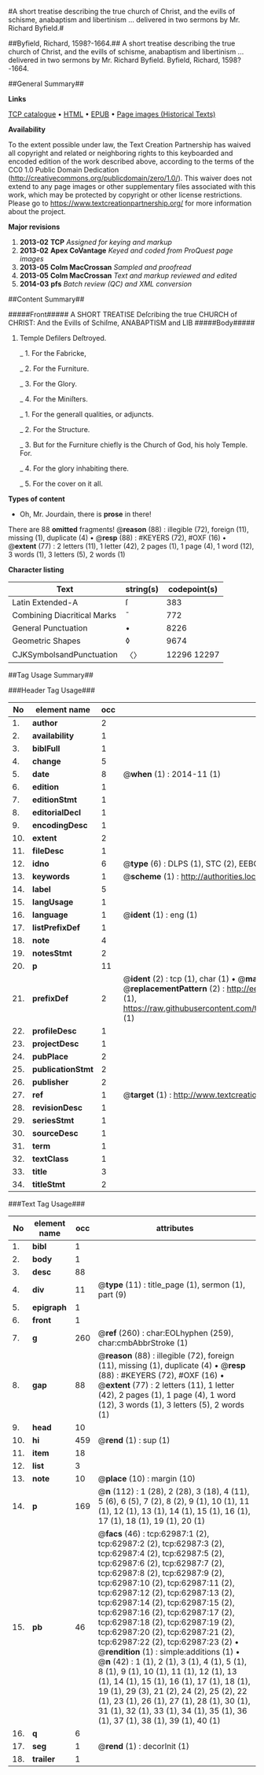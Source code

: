 #A short treatise describing the true church of Christ, and the evills of schisme, anabaptism and libertinism ... delivered in two sermons by Mr. Richard Byfield.#

##Byfield, Richard, 1598?-1664.##
A short treatise describing the true church of Christ, and the evills of schisme, anabaptism and libertinism ... delivered in two sermons by Mr. Richard Byfield.
Byfield, Richard, 1598?-1664.

##General Summary##

**Links**

[TCP catalogue](http://www.ota.ox.ac.uk/tcp/)  • 
[HTML](http://tei.it.ox.ac.uk/tcp/Texts-HTML/free/A30/A30804.html)  • 
[EPUB](http://tei.it.ox.ac.uk/tcp/Texts-EPUB/free/A30/A30804.epub) • 
[Page images (Historical Texts)](https://historicaltexts.jisc.ac.uk/eebo-12542210e)

**Availability**

To the extent possible under law, the Text Creation Partnership has waived all copyright and related or neighboring rights to this keyboarded and encoded edition of the work described above, according to the terms of the CC0 1.0 Public Domain Dedication (http://creativecommons.org/publicdomain/zero/1.0/). This waiver does not extend to any page images or other supplementary files associated with this work, which may be protected by copyright or other license restrictions. Please go to https://www.textcreationpartnership.org/ for more information about the project.

**Major revisions**

1. __2013-02__ __TCP__ *Assigned for keying and markup*
1. __2013-02__ __Apex CoVantage__ *Keyed and coded from ProQuest page images*
1. __2013-05__ __Colm MacCrossan__ *Sampled and proofread*
1. __2013-05__ __Colm MacCrossan__ *Text and markup reviewed and edited*
1. __2014-03__ __pfs__ *Batch review (QC) and XML conversion*

##Content Summary##

#####Front#####
A SHORT TREATISE Deſcribing the true CHURCH of CHRIST: And the Evills of Schiſme, ANABAPTISM and LIB
#####Body#####

1. Temple Defilers Deſtroyed.

    _ 1. For the Fabricke,

    _ 2. For the Furniture.

    _ 3. For the Glory.

    _ 4. For the Miniſters.

    _ 1. For the generall qualities, or adjuncts.

    _ 2. For the Structure.

    _ 3. But for the Furniture chiefly is the Church of God, his holy Temple. For.

    _ 4. For the glory inhabiting there.

    _ 5. For the cover on it all.

**Types of content**

  * Oh, Mr. Jourdain, there is **prose** in there!

There are 88 **omitted** fragments! 
 @__reason__ (88) : illegible (72), foreign (11), missing (1), duplicate (4)  •  @__resp__ (88) : #KEYERS (72), #OXF (16)  •  @__extent__ (77) : 2 letters (11), 1 letter (42), 2 pages (1), 1 page (4), 1 word (12), 3 words (1), 3 letters (5), 2 words (1)

**Character listing**


|Text|string(s)|codepoint(s)|
|---|---|---|
|Latin Extended-A|ſ|383|
|Combining             Diacritical Marks|̄|772|
|General Punctuation|•|8226|
|Geometric Shapes|◊|9674|
|CJKSymbolsandPunctuation|〈〉|12296 12297|

##Tag Usage Summary##

###Header Tag Usage###

|No|element name|occ|attributes|
|---|---|---|---|
|1.|__author__|2||
|2.|__availability__|1||
|3.|__biblFull__|1||
|4.|__change__|5||
|5.|__date__|8| @__when__ (1) : 2014-11 (1)|
|6.|__edition__|1||
|7.|__editionStmt__|1||
|8.|__editorialDecl__|1||
|9.|__encodingDesc__|1||
|10.|__extent__|2||
|11.|__fileDesc__|1||
|12.|__idno__|6| @__type__ (6) : DLPS (1), STC (2), EEBO-CITATION (1), OCLC (1), VID (1)|
|13.|__keywords__|1| @__scheme__ (1) : http://authorities.loc.gov/ (1)|
|14.|__label__|5||
|15.|__langUsage__|1||
|16.|__language__|1| @__ident__ (1) : eng (1)|
|17.|__listPrefixDef__|1||
|18.|__note__|4||
|19.|__notesStmt__|2||
|20.|__p__|11||
|21.|__prefixDef__|2| @__ident__ (2) : tcp (1), char (1)  •  @__matchPattern__ (2) : ([0-9\-]+):([0-9IVX]+) (1), (.+) (1)  •  @__replacementPattern__ (2) : http://eebo.chadwyck.com/downloadtiff?vid=$1&page=$2 (1), https://raw.githubusercontent.com/textcreationpartnership/Texts/master/tcpchars.xml#$1 (1)|
|22.|__profileDesc__|1||
|23.|__projectDesc__|1||
|24.|__pubPlace__|2||
|25.|__publicationStmt__|2||
|26.|__publisher__|2||
|27.|__ref__|1| @__target__ (1) : http://www.textcreationpartnership.org/docs/. (1)|
|28.|__revisionDesc__|1||
|29.|__seriesStmt__|1||
|30.|__sourceDesc__|1||
|31.|__term__|1||
|32.|__textClass__|1||
|33.|__title__|3||
|34.|__titleStmt__|2||


###Text Tag Usage###

|No|element name|occ|attributes|
|---|---|---|---|
|1.|__bibl__|1||
|2.|__body__|1||
|3.|__desc__|88||
|4.|__div__|11| @__type__ (11) : title_page (1), sermon (1), part (9)|
|5.|__epigraph__|1||
|6.|__front__|1||
|7.|__g__|260| @__ref__ (260) : char:EOLhyphen (259), char:cmbAbbrStroke (1)|
|8.|__gap__|88| @__reason__ (88) : illegible (72), foreign (11), missing (1), duplicate (4)  •  @__resp__ (88) : #KEYERS (72), #OXF (16)  •  @__extent__ (77) : 2 letters (11), 1 letter (42), 2 pages (1), 1 page (4), 1 word (12), 3 words (1), 3 letters (5), 2 words (1)|
|9.|__head__|10||
|10.|__hi__|459| @__rend__ (1) : sup (1)|
|11.|__item__|18||
|12.|__list__|3||
|13.|__note__|10| @__place__ (10) : margin (10)|
|14.|__p__|169| @__n__ (112) : 1 (28), 2 (28), 3 (18), 4 (11), 5 (6), 6 (5), 7 (2), 8 (2), 9 (1), 10 (1), 11 (1), 12 (1), 13 (1), 14 (1), 15 (1), 16 (1), 17 (1), 18 (1), 19 (1), 20 (1)|
|15.|__pb__|46| @__facs__ (46) : tcp:62987:1 (2), tcp:62987:2 (2), tcp:62987:3 (2), tcp:62987:4 (2), tcp:62987:5 (2), tcp:62987:6 (2), tcp:62987:7 (2), tcp:62987:8 (2), tcp:62987:9 (2), tcp:62987:10 (2), tcp:62987:11 (2), tcp:62987:12 (2), tcp:62987:13 (2), tcp:62987:14 (2), tcp:62987:15 (2), tcp:62987:16 (2), tcp:62987:17 (2), tcp:62987:18 (2), tcp:62987:19 (2), tcp:62987:20 (2), tcp:62987:21 (2), tcp:62987:22 (2), tcp:62987:23 (2)  •  @__rendition__ (1) : simple:additions (1)  •  @__n__ (42) : 1 (1), 2 (1), 3 (1), 4 (1), 5 (1), 8 (1), 9 (1), 10 (1), 11 (1), 12 (1), 13 (1), 14 (1), 15 (1), 16 (1), 17 (1), 18 (1), 19 (1), 29 (3), 21 (2), 24 (2), 25 (2), 22 (1), 23 (1), 26 (1), 27 (1), 28 (1), 30 (1), 31 (1), 32 (1), 33 (1), 34 (1), 35 (1), 36 (1), 37 (1), 38 (1), 39 (1), 40 (1)|
|16.|__q__|6||
|17.|__seg__|1| @__rend__ (1) : decorInit (1)|
|18.|__trailer__|1||
